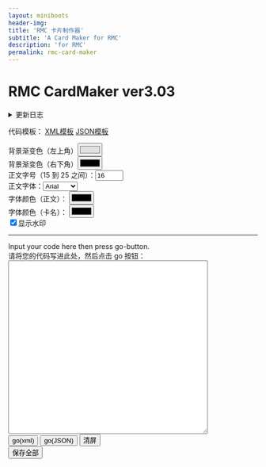 ```yaml
---
layout: miniboots
header-img: 
title: 'RMC 卡片制作器'
subtitle: 'A Card Maker for RMC'
description: 'for RMC'
permalink: rmc-card-maker
---
```


<h1>RMC CardMaker ver3.03</h1>
<details>
    <summary>更新日志</summary>
    <div id="UpdateLog" style="font-family: 'Courier New', Courier, monospace;">
        <strong>2.23</strong> (2022.May.2) <br/>
        set path of renders.<br/>
        supports English Rarity also.<br/>
        <strong>3.0</strong> (2022.May.3) <br/>
        supports JSON <br/>
        new function to clean screen<br/>
        new Template of JSON<br/>
        <strong>3.01</strong> (2022.May.5) <br/>
        new display for UpdateLog<br/>
        <strong>3.02</strong> (2023.Jan.18)<br/>
        fixed several bugs<br/>
        new path of renders.<br/>
        <strong>3.03</strong> (2024.Feb.7)<br/>
        supports user watermark.<br/>
    </div>
</details>

<p>
    代码模板：
    <a href="CardMaking_Template.xml" target="_blank"><i class="bi bi-filetype-xml"></i>XML模板</a>  
    <a href="CardMaking_Template.json" target="_blank"><i class="bi bi-filetype-json"></i>JSON模板</a>
</p>

<div>
<!--功能柄-->
<form>
  背景渐变色（左上角）<input type="color" name="favcolor" value="#E0E0E0"><br/>
  背景渐变色（右下角）<input type="color" name="favcolor" value="#000000"><br/>
  正文字号（15 到 25 之间）：<input type="number" name="favfont" min="15" max="25" value="16"><br/>
  正文字体：<select name="favfont">
		<option value="Arial">Arial</option>
		<option value="Times">Serif</option>
		<option value="Fantasy">Fantasy</option>
		</select><br/>
  字体颜色（正文）：
  <input type="color" name="favfontcolor" value="#000000"><br/>
  字体颜色（卡名）：
  <input type="color" name="favnomencolor" value="#000000"><br/>
  <input type="checkbox" id="showWatermark" value="showWatermark" checked="true">显示水印
</form>
</div>
<hr/>
Input your code here then press go-button.<br/>
请将您的代码写进此处，然后点击 go 按钮：
<div>
    <!--此处输入代码-->
        <textarea id="inputCode" style="width:80%; height:350px; font-family: 'Courier New', Courier, monospace;"></textarea>
        <br/>
        <button onclick="doTheseCards()">go(xml)</button>
        <button onclick="doTheseCardsByJSON()">go(JSON)</button>
        <button id="favClean" onclick="javascript:void(0)">清屏</button>
</div>


<div id="OutputZone">
        <!--此处输出卡片-->
</div>
<button onclick="downloadAll()">保存全部</button>

<div id='RenderZone' style="display:none;">
		<!--此处储存水印蒙版-->
		<img id='watermark' src='file:///C:/Users/Administrator/Documents/ilovebaron/watermark.png' alt="WARNING watermark Failed" srcset="{{ site.url }}/img/watermark.png">
</div>

<footer style="display:none;">
        <!--此处储存版权声明-->
        <div class="copyrightlines" id='copyrightclaim'>©GreatBaron 2022,All Rights Reserved.</div><br>
</footer>

<script>
    //Balance Constant 平衡常数
    var /*边框渐变参数*/  BC_BORDER = ['silver', 'white'],
        /*底面渐变参数*/  BC_BKG = [],
        /*下载命名前缀*/  BC_FILLE_NAME = 'PoweredByBaron',
				/*预设文本字体*/  BC_FONT = "16px Arial",
        /*预设文本颜色*/  BC_FONTC = "black",
        /*是否启用水印*/  BC_WATERMARK = false;


    //下载api
    function exportCanvasAsPNG(id, fileName) {
        //down pic
        var canvasElement = document.getElementById(id);

        var MIME_TYPE = "image/png";

        var imgURL = canvasElement.toDataURL(MIME_TYPE);

        var dlLink = document.createElement('a');
        dlLink.download = fileName;
        dlLink.href = imgURL;
        dlLink.dataset.downloadurl = [MIME_TYPE, dlLink.download, dlLink.href].join(':');

        document.body.appendChild(dlLink);
        dlLink.click();
        document.body.removeChild(dlLink);
    };

    //下面这堆构造能够换行的canvas功能 context.wrapText(text,x,y,maxWidth,lineHeight)
    CanvasRenderingContext2D.prototype.wrapText = function (text, x, y, maxWidth, lineHeight) {
        if (typeof text != 'string' || typeof x != 'number' || typeof y != 'number') {
            return;
        }

        var context = this;
        var canvas = context.canvas;

        if (typeof maxWidth == 'undefined') {
            maxWidth = (canvas && canvas.width) || 300;
        }
        if (typeof lineHeight == 'undefined') {
            lineHeight = (canvas && parseInt(window.getComputedStyle(canvas).lineHeight)) || parseInt(window.getComputedStyle(document.body).lineHeight);
        }

        // 字符分隔为数组
        var arrText = text.split('');
        var line = '';

        for (var n = 0; n < arrText.length; n++) {
            var testLine = line + arrText[n];
            var metrics = context.measureText(testLine);
            var testWidth = metrics.width;
            if (testWidth > maxWidth && n > 0) {
                context.fillText(line, x, y);
                line = arrText[n];
                y += lineHeight;
            } else {
                line = testLine;
            }
		//Baron新增的换行命令
		if(arrText[n]=='丨'){
                context.fillText(line.slice(0,-1), x, y);
                line = '';
                y += lineHeight;
            };
        if(arrText[n]=='|'){
                context.fillText(line.slice(0,-1), x, y);
                line = '';
                y += lineHeight;
            };
		//换行命令到此结束

        }
        context.fillText(line, x, y);
    };

    //抽出xml
    function abstractValueByTagname(str, tagName) {
        //创建文档对象
        var parser = new DOMParser();
        var xmlDoc = parser.parseFromString(str, "text/xml");


        //提取数据
        var countrys = xmlDoc.getElementsByTagName(tagName);
        var arr = [];
        for (var i = 0; i < countrys.length; i++) {
            arr.push(countrys[i].textContent);
        };

        return arr;
    };



    //统计卡片数量
    var canvasSum = 0;

    //清屏
    function cleanAll()
    {
        document.getElementById("OutputZone").innerHTML=""
        canvasSum=0;
        return 0
    };
    document.getElementById("favClean").onclick=function()
    {
        var msg="你确定要清屏么？该操作将会清楚此页面所有图片";
        if (confirm(msg)==true) {
            cleanAll();
            return 0;
        } else {
            return 1;
        }
    }

    //构造卡片字段
    var nomens,
        raritys,
        iniHPs,
        catas,
        trtDetls,
        UIdes;

function rarity2Num(str) {
        //将 普通-传说-未定返回为0-3
        switch (str) {
            case '普通': return 0; break;
            case '稀有': return 1; break;
            case '史诗': return 2; break;
            case '传说': return 3; break;
            case 'Common': return rarity2Num('普通'); break;
            case 'Rare': return rarity2Num('稀有'); break;
            case 'Epic': return rarity2Num('史诗'); break;
            case 'Legendary': return rarity2Num('传说'); break;
            default: return -1; break;
        }
    };

//初始化用户设置
function iniFavorite(){

//设置背景色
BC_BKG[0]=document.getElementsByName("favcolor")[0].value;
BC_BKG[1]=document.getElementsByName("favcolor")[1].value;

//设置字体字号颜色
BC_FONT=document.getElementsByName("favfont")[0].value+"px "
	   +document.getElementsByName("favfont")[1].value;
BC_FONTC=document.getElementsByName("favfontcolor")[0].value;

//设置水印
BC_WATERMARK=document.getElementById("showWatermark").checked;
if (document.getElementById("showWatermark").checked) {
    console.log("showWatermark yes")
}else{
    console.log("showWatermark no")};

return 0;
};

    //启动钩子XML
    function doTheseCards() {
        iniFavorite();

        var code = document.getElementById("inputCode").value;

        nomens = abstractValueByTagname(code, "Nomen");
        //flavors = abstractValueByTagname(code, "flavor");
        raritys = abstractValueByTagname(code, "Rarity");
        iniHPs = abstractValueByTagname(code, "Influence");
        catas = abstractValueByTagname(code, "Group");
        //traits = abstractValueByTagname(code, "trait");
        trtDetls = abstractValueByTagname(code, "Description");
        UIdes = abstractValueByTagname(code,"UId");
        /*
        mv1Ttls = abstractValueByTagname(code, "mv1Ttl");
        mv2Ttls = abstractValueByTagname(code, "mv2Ttl");
        mv1Detls = abstractValueByTagname(code, "mv1Detail");
        mv2Detls = abstractValueByTagname(code, "mv2Detail");
        wknsses = abstractValueByTagname(code, "wknss");
        antitates = abstractValueByTagname(code, "antitas");
        rtrtcsts = abstractValueByTagname(code, "retreat");
        //console.log(raritys);
        //console.log(rarity2Num(raritys[0]))
        
        for (var j = 0; j < UIdes.length; j++) {
            document.getElementById("RenderZone").innerHTML=document.getElementById("RenderZone").innerHTML+
                "<img id='"+UIdes[j]+"' src='C:/Users/Administrator/Documents/MyRenders/"+UIdes[j]+".png'>";
            //console.log(UIdes[j]);
            //TODO: 加载问题，图片还没来及加载，drawImg()就急着执行
        };*/

        for (var i = 0; i < nomens.length; i++) {      
            printPic(nomens[i], rarity2Num(raritys[i]), iniHPs[i], catas[i],trtDetls[i],UIdes[i]);
            console.log("print"+nomens[i])
        };

        console.log("printed "+canvasSum);
    };

    //启动钩子JSON
    function doTheseCardsByJSON(){
        iniFavorite();
        var code=JSON.parse(document.getElementById("inputCode").value);

        //console.log(document.getElementById("inputCode").value);
        console.log(code.length+" card(s) from JSON");
        
        for (let i = 0; i < code.length; i++) {
            printPic(code[i].Nomen,rarity2Num(code[i].Rarity),code[i].Influence,code[i].Group,code[i].Description,code[i].UId)
        };

        console.log("printed "+canvasSum);
    };

    //下载全部
    function downloadAll() {
        for (var i = 0; i < canvasSum; i++) {
            exportCanvasAsPNG("card" + i, BC_FILLE_NAME + i);
            console.log("download card" + i);
        }
    };

//KERNELcanvas
    function printPic(nomen,
        rarity, iniHP, category,
        traitDetail, Uuid
        ) {
        

        //加载蒙板，卡图
        document.getElementById("RenderZone").innerHTML=
            document.getElementById("RenderZone").innerHTML+
            "<img id='"+Uuid+"' src='file:///C:/Users/Administrator/Documents/ilovebaron/"+Uuid+".png'>";

		//稀有度分类
        var raricolor=[];
        switch (rarity) {
            case 0: raricolor = ["普通", "black"]; break;
            case 1: raricolor = ["稀★有", "aqua"]; break;
            case 2: raricolor = ["★史诗★", "fuchsia"]; break;
            case 3: raricolor = ["★传💎说★", "gold"]; break;
            default: raricolor = ["未分级", "white"];
        }

		//生成画布上下文
        var canvas = document.createElement('canvas');
        canvas.id = "card"+canvasSum;
        canvasSum += 1;
        canvas.width = 500;
        canvas.height = 750;
        document.getElementById('OutputZone').appendChild(canvas);
        var ctx = canvas.getContext("2d");

        //BC_BORDER 决定边框颜色
        var borderFlavor = ctx.createRadialGradient(250,375,500,300,500,80)
        borderFlavor.addColorStop(0, BC_BORDER[0]);
        borderFlavor.addColorStop(1, BC_BORDER[1]);
        ctx.fillStyle = borderFlavor;
        ctx.fillRect(0, 0, 500, 750);

        //BC_BKG 决定 backgroud gradient
        var grd = ctx.createLinearGradient(0, 0, 500, 750);
        grd.addColorStop(0, BC_BKG[0]);
        grd.addColorStop(1, BC_BKG[1]);
        ctx.fillStyle = grd;
        ctx.fillRect(10, 10, 480, 730);

        //nomen zone
        ctx.fillStyle = "rgba(255,255,255,0.5)";
        ctx.fillRect(30, 30, 440, 50);

        //HP zone
        ctx.beginPath();
        ctx.arc(250, 250, 160, 0, 2 * Math.PI);
        ctx.fill();
        //HP zone uter
        //ctx.fillRect(30, 100, 440, 320);

        //rarity & category
        ctx.fillRect(30, 420, 440, 50);
        //trait
        ctx.fillRect(30, 480, 440, 250);
        //move1
        //ctx.fillRect(180, 480, 140, 160);
        //move2
        ///ctx.fillRect(330, 480, 140, 160);

        //weakness
        //ctx.fillRect(30, 650, 140, 80);
        //antitas
        //ctx.fillRect(180, 650, 140, 80);
        //retreat
        //ctx.fillRect(330, 650, 140, 80);

        //nomen 最顶部的名字
        ctx.fillStyle = "black";            //TODO: 用户自定义选择字体颜色
        ctx.font = "45px 华文隶书";
        ctx.textAlign = "center";
        ctx.textBaseline = "hanging";
        ctx.fillText(nomen, 250, 40, 440);

        //rarity
        ctx.fillStyle = raricolor[1];
        ctx.font = "30px 华文隶书";
        ctx.textBaseline = "bottom";
        ctx.fillText(raricolor[0], 110, 460);

        //iniHP
        ctx.fillStyle = "black";
        ctx.font = "144px Georgia";
        ctx.textAlign = "center";
        //ctx.textBaseline = "bottom";
        ctx.fillText(iniHP, 250, 320, 200);

        //category
        ctx.fillStyle = "black";
        ctx.font = "25px Georgia";
        ctx.textAlign = "end";
        ctx.textBaseline = "bottom";
        ctx.fillText(category, 460, 460, 180);
        ctx.textAlign = "center";
        //ctx.fillText(iniHP, 250, 460, 200);
		ctx.fillText(iniHP, 230, 460, 200);

        //trait&moves titles
        //ctx.fillStyle = "black";
        //ctx.font = "25px 华文新魏";
        //ctx.fillText(traitTitle, 100, 515, 120);
        //ctx.fillText(mv1Title, 250, 515, 120);
        //ctx.fillText(mv2Title, 400, 515, 120);

        //reaction&retreat
        //ctx.font = "20px Arial";
        //ctx.fillText("弱点", 100, 675, 120);
        //ctx.fillText(weakness, 100, 710, 120);
        //ctx.fillText("抵抗", 250, 675, 120);
        //ctx.fillText(antitas, 250, 710, 120);
        //ctx.fillText("撤退", 400, 675, 120);
        //ctx.fillText("（"+retreatCost+"）", 400, 710, 120);

        //moves details 详情描述
		ctx.font=BC_FONT;
        ctx.textAlign = "left";
        ctx.fillStyle=BC_FONTC;
        ctx.wrapText(traitDetail, 45, 510, 420, 21);
        //ctx.wrapText(mv1Detail, 250, 550, 120, 20)
        //ctx.wrapText(mv2Detail, 400, 550, 120, 20);

        //覆盖蒙版卡图
        ctx.drawImage(document.getElementById(Uuid),0,0);

		//加戳版权声明
		ctx.font="10px Times";
		ctx.textAlign="center";
		ctx.fillText(document.getElementById('copyrightclaim').innerHTML, 250,730,400);

        //加盖水印
        if (BC_WATERMARK==true) {
            ctx.drawImage(document.getElementById('watermark'),0,0);
        };

    }

</script>
